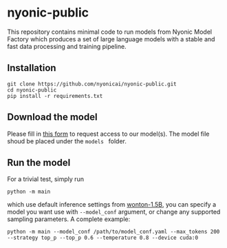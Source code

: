 # nyonic-public 
This repository contains minimal code to run models from Nyonic Model Factory which produces a set of large language models with a stable and fast data processing and training pipeline. 
## Installation
```
git clone https://github.com/nyonicai/nyonic-public.git
cd nyonic-public
pip install -r requirements.txt
```

## Download the model
Please fill in [this form](https://zwowqi2t3sp.feishu.cn/share/base/form/shrcnwzXRwoHfyrpPd4oHpRJqLd) to request access to our model(s). The model file shoud be placed under the `models ` folder.



## Run the model
For a trivial test, simply run

```
python -m main
```

which use default inference settings from [wonton-1.5B](confs/wonton-1.5B.yaml), you can specify a model you want use with `--model_conf` argument, or change any supported sampling parameters. A complete example:

```
python -m main --model_conf /path/to/model_conf.yaml --max_tokens 200 --strategy top_p --top_p 0.6 --temperature 0.8 --device cuda:0
```

